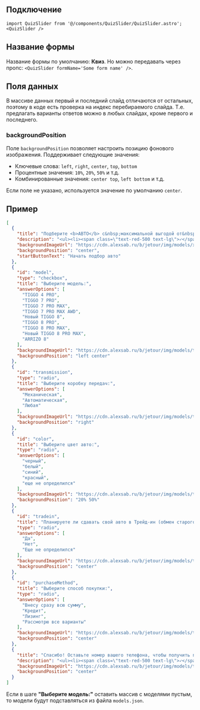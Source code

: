 ## Подключение

```mdx
import QuizSlider from '@/components/QuizSlider/QuizSlider.astro';
<QuizSlider />
```

## Название формы

Название формы по умолчанию: **Квиз**. Но можно передавать через пропс: `<QuizSlider formName='Some form name' />`.

## Поля данных

В массиве данных первый и последний слайд отличаются от остальных, поэтому в коде есть проверка на индекс перебираемого слайда. Т.е. предлагать варианты ответов можно в любых слайдах, кроме первого и последнего.

### backgroundPosition

Поле `backgroundPosition` позволяет настроить позицию фонового изображения. Поддерживает следующие значения:
- Ключевые слова: `left`, `right`, `center`, `top`, `bottom`
- Процентные значения: `10%`, `20%`, `50%` и т.д.
- Комбинированные значения: `center top`, `left bottom` и т.д.

Если поле не указано, используется значение по умолчанию `center`.

## Пример

```json
[
  {
    "title": "Подберите <b>АВТО</b> с&nbsp;максимальной выгодой от&nbsp;официального дилера в&nbsp;<b>ГОРОДЕ!</b>",
    "description": "<ul><li><span class=\"text-red-500 text-lg\">✓</span>&nbsp;Подарки при покупке</li><li><span class=\"text-red-500 text-lg\">✓</span>&nbsp;Авторассрочка 0.01%</li><li><span class=\"text-red-500 text-lg\">✓</span>&nbsp;Выгодный Trade-In</li><li><span class=\"text-red-500 text-lg\">✓</span>&nbsp;Авто в наличии</li><li><span class=\"text-red-500 text-lg\">✓</span>&nbsp;Официальный дилер</li><li><span class=\"text-red-500 text-lg\">✓</span>&nbsp;Пишем здесь все, что угодно</li></ul>",
    "backgroundImageUrl": "https://cdn.alexsab.ru/b/jetour/img/models/x90plus/sections/1.webp",
    "backgroundPosition": "center",
    "startButtonText": "Начать подбор авто"
  },
  {
    "id": "model",
    "type": "checkbox",
    "title": "Выберите модель:",
    "answerOptions": [
      "TIGGO 4 PRO",
      "TIGGO 7 PRO",
      "TIGGO 7 PRO MAX",
      "TIGGO 7 PRO MAX AWD",
      "Новый TIGGO 8",
      "TIGGO 8 PRO",
      "TIGGO 8 PRO MAX",
      "Новый TIGGO 8 PRO MAX",
      "ARRIZO 8"
    ],
    "backgroundImageUrl": "https://cdn.alexsab.ru/b/jetour/img/models/t2/sections/1.webp",
    "backgroundPosition": "left center"
  },
  {
    "id": "transmission",
    "type": "radio",
    "title": "Выберите коробку передач:",
    "answerOptions": [
      "Механическая",
      "Автоматическая",
      "Любая"
    ],
    "backgroundImageUrl": "https://cdn.alexsab.ru/b/jetour/img/models/t2/sections/1.webp",
    "backgroundPosition": "right"
  },
  {
    "id": "color",
    "title": "Выберите цвет авто:",
    "type": "radio",
    "answerOptions": [
      "черный",
      "белый",
      "синий",
      "красный",
      "еще не определился"
    ],
    "backgroundImageUrl": "https://cdn.alexsab.ru/b/jetour/img/models/t2/sections/1.webp",
    "backgroundPosition": "20% 50%"
  },
  {
    "id": "tradein",
    "title": "Планируете ли сдавать свой авто в Трейд-ин (обмен старого авто на новый)",
    "type": "radio",
    "answerOptions": [
      "Да",
      "Нет",
      "Еще не определился"
    ],
    "backgroundImageUrl": "https://cdn.alexsab.ru/b/jetour/img/models/t2/sections/1.webp",
    "backgroundPosition": "center"
  },
  {
    "id": "purchaseMethod",
    "title": "Выберите способ покупки:",
    "type": "radio",
    "answerOptions": [
      "Внесу сразу всю сумму",
      "Кредит",
      "Лизинг",
      "Рассмотрю все варианты"
    ],
    "backgroundImageUrl": "https://cdn.alexsab.ru/b/jetour/img/models/t2/sections/1.webp",
    "backgroundPosition": "center"
  },
  {
    "title": "Спасибо! Оставьте номер вашего телефона, чтобы получить подробную консультацию по выбранному автомобилю.",
    "description": "<ul><li><span class=\"text-red-500 text-lg\">✓</span>&nbsp;Честная авторассрочка</li><li><span class=\"text-red-500 text-lg\">✓</span>&nbsp;Переплата 0%</li></ul>",
    "backgroundImageUrl": "https://cdn.alexsab.ru/b/jetour/img/models/t2/sections/1.webp",
    "backgroundPosition": "center"
  }
]
```

Если в шаге **"Выберите модель:"** оставить массив с моделями пустым, то модели будут подставляться из файла `models.json`.
